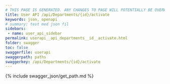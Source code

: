 ```yaml
---
# THIS PAGE IS GENERATED. ANY CHANGES TO PAGE WILL POTENTIALLY BE OVERWRITTEN.
title: User API /api/Departments/{id}/activate
keywords: json, openapi
# summary: test med json fil
sidebars: 
 - name: user_api_sidebar
permalink: userapi__api_departments__id__activate.html
folder: swagger
toc: false
swaggerfile: userapi
swaggerpath: paths
swaggerkey: /api/Departments/{id}/activate
---
```

{% include swagger_json/get_path.md %}
